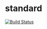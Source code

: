 # standard

[![Build Status](https://travis-ci.org/aacedo/PlaceandcityStandard.svg?branch=master)](https://travis-ci.org/aacedo/PlaceandcityStandard)
